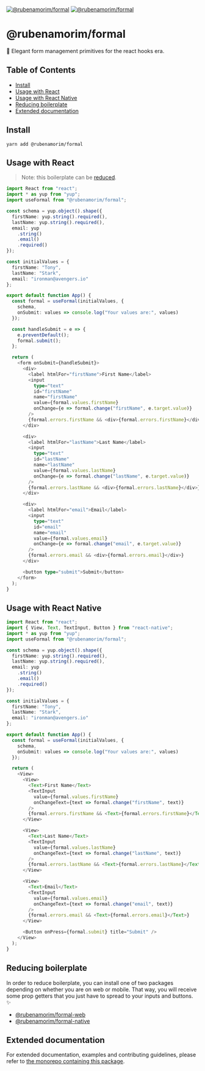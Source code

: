 <a href="https://npmjs.com/package/@rubenamorim/formal"><img src="https://img.shields.io/npm/v/@rubenamorim/formal.svg?label=npm&style=flat-square" alt="@rubenamorim/formal"></a>
<a href="https://npmjs.com/package/@rubenamorim/formal"><img src="https://img.shields.io/npm/dm/@rubenamorim/formal.svg?label=downloads&style=flat-square" alt="@rubenamorim/formal"></a>

# @rubenamorim/formal

👔 Elegant form management primitives for the react hooks era.

## Table of Contents

<!-- START doctoc generated TOC please keep comment here to allow auto update -->
<!-- DON'T EDIT THIS SECTION, INSTEAD RE-RUN doctoc TO UPDATE -->

- [Install](#install)
- [Usage with React](#usage-with-react)
- [Usage with React Native](#usage-with-react-native)
- [Reducing boilerplate](#reducing-boilerplate)
- [Extended documentation](#extended-documentation)

<!-- END doctoc generated TOC please keep comment here to allow auto update -->

## Install

```shell
yarn add @rubenamorim/formal
```

## Usage with React

> Note: this boilerplate can be [reduced](#reducing-boilerplate).

```typescript
import React from "react";
import * as yup from "yup";
import useFormal from "@rubenamorim/formal";

const schema = yup.object().shape({
  firstName: yup.string().required(),
  lastName: yup.string().required(),
  email: yup
    .string()
    .email()
    .required()
});

const initialValues = {
  firstName: "Tony",
  lastName: "Stark",
  email: "ironman@avengers.io"
};

export default function App() {
  const formal = useFormal(initialValues, {
    schema,
    onSubmit: values => console.log("Your values are:", values)
  });

  const handleSubmit = e => {
    e.preventDefault();
    formal.submit();
  };

  return (
    <form onSubmit={handleSubmit}>
      <div>
        <label htmlFor="firstName">First Name</label>
        <input
          type="text"
          id="firstName"
          name="firstName"
          value={formal.values.firstName}
          onChange={e => formal.change("firstName", e.target.value)}
        />
        {formal.errors.firstName && <div>{formal.errors.firstName}</div>}
      </div>

      <div>
        <label htmlFor="lastName">Last Name</label>
        <input
          type="text"
          id="lastName"
          name="lastName"
          value={formal.values.lastName}
          onChange={e => formal.change("lastName", e.target.value)}
        />
        {formal.errors.lastName && <div>{formal.errors.lastName}</div>}
      </div>

      <div>
        <label htmlFor="email">Email</label>
        <input
          type="text"
          id="email"
          name="email"
          value={formal.values.email}
          onChange={e => formal.change("email", e.target.value)}
        />
        {formal.errors.email && <div>{formal.errors.email}</div>}
      </div>

      <button type="submit">Submit</button>
    </form>
  );
}
```

## Usage with React Native

```typescript
import React from "react";
import { View, Text, TextInput, Button } from "react-native";
import * as yup from "yup";
import useFormal from "@rubenamorim/formal";

const schema = yup.object().shape({
  firstName: yup.string().required(),
  lastName: yup.string().required(),
  email: yup
    .string()
    .email()
    .required()
});

const initialValues = {
  firstName: "Tony",
  lastName: "Stark",
  email: "ironman@avengers.io"
};

export default function App() {
  const formal = useFormal(initialValues, {
    schema,
    onSubmit: values => console.log("Your values are:", values)
  });

  return (
    <View>
      <View>
        <Text>First Name</Text>
        <TextInput
          value={formal.values.firstName}
          onChangeText={text => formal.change("firstName", text)}
        />
        {formal.errors.firstName && <Text>{formal.errors.firstName}</Text>}
      </View>

      <View>
        <Text>Last Name</Text>
        <TextInput
          value={formal.values.lastName}
          onChangeText={text => formal.change("lastName", text)}
        />
        {formal.errors.lastName && <Text>{formal.errors.lastName}</Text>}
      </View>

      <View>
        <Text>Email</Text>
        <TextInput
          value={formal.values.email}
          onChangeText={text => formal.change("email", text)}
        />
        {formal.errors.email && <Text>{formal.errors.email}</Text>}
      </View>

      <Button onPress={formal.submit} title="Submit" />
    </View>
  );
}
```

## Reducing boilerplate

In order to reduce boilerplate, you can install one of two packages depending on whether you are on web or mobile. That way, you will receive some prop getters that you just have to spread to your inputs and buttons. ✨

- [@rubenamorim/formal-web](http://npmjs.com/package/@rubenamorim/formal-web)
- [@rubenamorim/formal-native](http://npmjs.com/package/@rubenamorim/formal-native)

## Extended documentation

For extended documentation, examples and contributing guidelines, please refer to [the monorepo containing this package](https://github.com/kevinwolfcr/formal).
